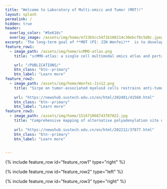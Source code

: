 ```yaml
---
title: "Welcome to Laboratory of Multi-omics and Tumor (MOT)!"
layout: splash
permalink: /
hidden: true
header:
  overlay_color: "#5e616c"
  overlay_image: /assets/img/home/e723b5cc54f1b108214c30ebcf8c5d0c.jpeg
excerpt: 'The long-term goal of **MOT (PI: JIN Wenfei)**  is to develop efficient personalized treatment for cancers based on patients’ genetic background. In the near future, the lab will focus on investigating genetic/epigenetic heterogeneity and micro-evolution of cancer cells using single cell sequencing related technologies.'
feature_row1:
  - image_path: /assets/img/home/scMMO-atlas.png
    title: "scMMO-atlas: a single cell multimodal omics atlas and portal for exploring fine cell heterogeneity and cell dynamics"

    url: "/PUBLICATIONS/"
    btn_class: "btn--primary"
    btn_label: "Learn more"
feature_row2:
  - image_path: /assets/img/home/Wenfei-Jin12.png
    title: "Sirpα on tumor-associated myeloid cells restrains anti-tumor immunity in colorectal cancer independent of its interaction with CD47"
    
    url: "https://newshub.sustech.edu.cn/en/html/202401/41560.html"
    btn_class: "btn--primary"
    btn_label: "Learn more"
feature_row3:
  - image_path: /assets/img/home/151671068743787022.jpg
    title: "Comprehensive mapping of alternative polyadenylation site usage and its dynamics at single-cell resolution"
   
    url: "https://newshub.sustech.edu.cn/en/html/202212/37877.html"
    btn_class: "btn--primary"
    btn_label: "Learn more"
    

---
```

{% include feature_row id="feature_row1" type="right" %}

{% include feature_row id="feature_row2" type="left" %}

{% include feature_row id="feature_row3" type="right" %}
